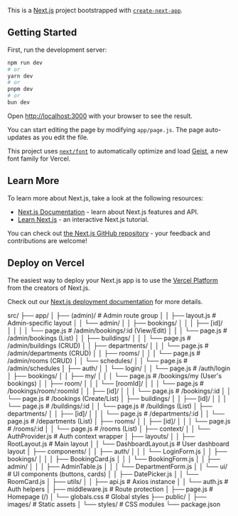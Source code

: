 This is a [Next.js](https://nextjs.org) project bootstrapped with [`create-next-app`](https://github.com/vercel/next.js/tree/canary/packages/create-next-app).

## Getting Started

First, run the development server:

```bash
npm run dev
# or
yarn dev
# or
pnpm dev
# or
bun dev
```

Open [http://localhost:3000](http://localhost:3000) with your browser to see the result.

You can start editing the page by modifying `app/page.js`. The page auto-updates as you edit the file.

This project uses [`next/font`](https://nextjs.org/docs/app/building-your-application/optimizing/fonts) to automatically optimize and load [Geist](https://vercel.com/font), a new font family for Vercel.

## Learn More

To learn more about Next.js, take a look at the following resources:

- [Next.js Documentation](https://nextjs.org/docs) - learn about Next.js features and API.
- [Learn Next.js](https://nextjs.org/learn) - an interactive Next.js tutorial.

You can check out [the Next.js GitHub repository](https://github.com/vercel/next.js) - your feedback and contributions are welcome!

## Deploy on Vercel

The easiest way to deploy your Next.js app is to use the [Vercel Platform](https://vercel.com/new?utm_medium=default-template&filter=next.js&utm_source=create-next-app&utm_campaign=create-next-app-readme) from the creators of Next.js.

Check out our [Next.js deployment documentation](https://nextjs.org/docs/app/building-your-application/deploying) for more details.

src/
├── app/
│   ├── (admin)/                      # Admin route group
│   │   ├── layout.js                # Admin-specific layout
│   │   └── admin/
│   │       ├── bookings/
│   │       │   ├── [id]/            
│   │       │   │   └── page.js      # /admin/bookings/:id (View/Edit)
│   │       │   └── page.js          # /admin/bookings (List)
│   │       ├── buildings/
│   │       │   └── page.js          # /admin/buildings (CRUD)
│   │       ├── departments/
│   │       │   └── page.js          # /admin/departments (CRUD)
│   │       ├── rooms/
│   │       │   └── page.js          # /admin/rooms (CRUD)
│   │       └── schedules/
│   │           └── page.js          # /admin/schedules
│   ├── auth/
│   │   └── login/
│   │       └── page.js              # /auth/login
│   ├── bookings/
│   │   ├── my/
│   │   │   └── page.js              # /bookings/my (User's bookings)
│   │   ├── room/
│   │   │   └── [roomId]/
│   │   │       └── page.js          # /bookings/room/:roomId
│   │   ├── [id]/
│   │   │   └── page.js              # /bookings/:id
│   │   └── page.js                  # /bookings (Create/List)
│   ├── buildings/
│   │   ├── [id]/
│   │   │   └── page.js              # /buildings/:id
│   │   └── page.js                  # /buildings (List)
│   ├── departments/
│   │   ├── [id]/
│   │   │   └── page.js              # /departments/:id
│   │   └── page.js                  # /departments (List)
│   ├── rooms/
│   │   ├── [id]/
│   │   │   └── page.js              # /rooms/:id
│   │   └── page.js                  # /rooms (List)
│   ├── context/
│   │   └── AuthProvider.js          # Auth context wrapper
│   ├── layouts/
│   │   ├── RootLayout.js            # Main layout
│   │   └── DashboardLayout.js       # User dashboard layout
│   ├── components/
│   │   ├── auth/
│   │   │   └── LoginForm.js
│   │   ├── bookings/
│   │   │   ├── BookingCard.js
│   │   │   └── BookingForm.js
│   │   ├── admin/
│   │   │   ├── AdminTable.js
│   │   │   └── DepartmentForm.js
│   │   └── ui/                      # UI components (buttons, cards)
│   │       ├── DatePicker.js
│   │       └── RoomCard.js
│   ├── utils/
│   │   ├── api.js                   # Axios instance
│   │   └── auth.js                  # Auth helpers
│   ├── middleware.js                # Route protection
│   ├── page.js                      # Homepage (/)
│   └── globals.css                  # Global styles
├── public/
│   ├── images/                      # Static assets
│   └── styles/                      # CSS modules
└── package.json